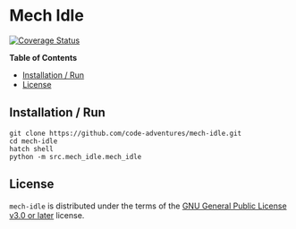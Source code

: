 # Mech Idle

[![Coverage Status](https://coveralls.io/repos/github/code-adventures/mech-idle/badge.svg?branch=main)](https://coveralls.io/github/code-adventures/mech-idle?branch=main)

**Table of Contents**

- [Installation / Run](#installation-run)
- [License](#license)

## Installation / Run

```console
git clone https://github.com/code-adventures/mech-idle.git
cd mech-idle
hatch shell
python -m src.mech_idle.mech_idle
```

## License

`mech-idle` is distributed under the terms of the [GNU General Public License v3.0 or later](https://spdx.org/licenses/GPL-3.0-or-later.html) license.

